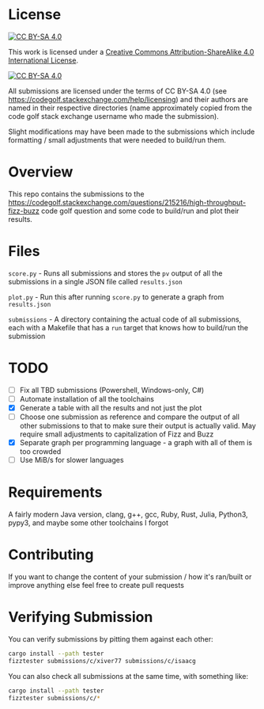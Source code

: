 # License
[![CC BY-SA 4.0][cc-by-sa-shield]][cc-by-sa]

This work is licensed under a
[Creative Commons Attribution-ShareAlike 4.0 International License][cc-by-sa].

[![CC BY-SA 4.0][cc-by-sa-image]][cc-by-sa]

[cc-by-sa]: http://creativecommons.org/licenses/by-sa/4.0/
[cc-by-sa-image]: https://licensebuttons.net/l/by-sa/4.0/88x31.png
[cc-by-sa-shield]: https://img.shields.io/badge/License-CC%20BY--SA%204.0-lightgrey.svg

All submissions are licensed under the terms of CC BY-SA 4.0 (see https://codegolf.stackexchange.com/help/licensing) and their authors are named in their respective directories (name approximately copied from the code golf stack exchange username who made the submission).

Slight modifications may have been made to the submissions which include formatting / small adjustments that were needed to build/run them.

# Overview
This repo contains the submissions to the https://codegolf.stackexchange.com/questions/215216/high-throughput-fizz-buzz code golf question and some code to build/run and plot their results.

# Files
`score.py` - Runs all submissions and stores the `pv` output of all the submissions in a single JSON file called `results.json`

`plot.py` - Run this after running `score.py` to generate a graph from `results.json`

`submissions` - A directory containing the actual code of all submissions, each with a Makefile that has a `run` target that knows how to build/run the submission

# TODO
- [ ] Fix all TBD submissions (Powershell, Windows-only, C#)
- [ ] Automate installation of all the toolchains
- [x] Generate a table with all the results and not just the plot
- [ ] Choose one submission as reference and compare the output of
      all other submissions to that to make sure their output is actually valid. 
      May require small adjustments to capitalization of Fizz and Buzz
- [x] Separate graph per programming language - a graph with all of them is too crowded
- [ ] Use MiB/s for slower languages

# Requirements
A fairly modern Java version, clang, g++, gcc, Ruby, Rust, Julia, Python3, pypy3, and maybe some other toolchains I forgot

# Contributing
If you want to change the content of your submission / how it's ran/built or improve anything else feel free to create pull requests

# Verifying Submission
You can verify submissions by pitting them against each other:
```bash
cargo install --path tester
fizztester submissions/c/xiver77 submissions/c/isaacg
```

You can also check all submissions at the same time, with something like:
```bash
cargo install --path tester
fizztester submissions/c/*
```
